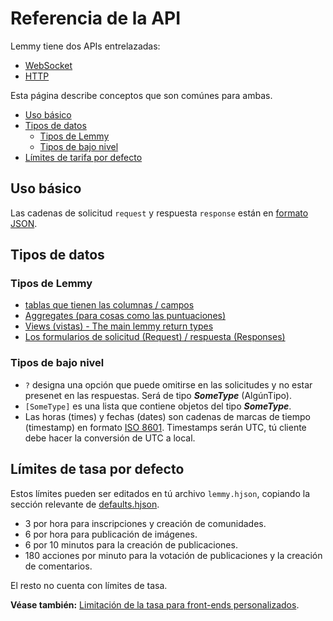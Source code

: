 # Referencia de la API

Lemmy tiene dos APIs entrelazadas:
- [WebSocket](https://join-lemmy.org/api/index.html)
- [HTTP](http_api.md)

Esta página describe conceptos que son comúnes para ambas.

<!-- toc -->

- [Uso básico](#uso-básico)
- [Tipos de datos](#tipos-de-datos)
  * [Tipos de Lemmy](#tipos-de-lemmy)
  * [Tipos de bajo nivel](#tipos-de-bajo-nivel)
- [Límites de tarifa por defecto](#límites-de-tarifa-por-defecto)

<!-- tocstop -->

## Uso básico

Las cadenas de solicitud `request` y respuesta `response` están en [formato JSON](https://www.json.org/json-es.html).

## Tipos de datos

### Tipos de Lemmy

- [tablas que tienen las columnas / campos](https://github.com/ProjectMakerGeorgia/lemmy-js-client/blob/main/src/interfaces/source.ts)
- [Aggregates (para cosas como las puntuaciones)](https://github.com/ProjectMakerGeorgia/lemmy-js-client/blob/main/src/interfaces/aggregates.ts)
- [Views (vistas) - The main lemmy return types](https://github.com/ProjectMakerGeorgia/lemmy-js-client/blob/main/src/interfaces/views.ts)
- [Los formularios de solicitud (Request) / respuesta (Responses)](https://github.com/ProjectMakerGeorgia/lemmy-js-client/tree/main/src/interfaces/api)

### Tipos de bajo nivel

- `?` designa una opción que puede omitirse en las solicitudes y no estar presenet en las respuestas. Será de tipo ***SomeType*** (AlgúnTipo).
- `[SomeType]` es una lista que contiene objetos del tipo ***SomeType***.
- Las horas (times) y fechas (dates) son cadenas de marcas de tiempo (timestamp) en formato [ISO 8601](https://en.wikipedia.org/wiki/ISO_8601). Timestamps serán UTC, tú cliente debe hacer la conversión de UTC a local.

## Límites de tasa por defecto

Estos límites pueden ser editados en tú archivo `lemmy.hjson`, copiando la sección relevante de [defaults.hjson](https://github.com/ProjectMakerGeorgia/lemmy/blob/main/config/defaults.hjson).

- 3 por hora para inscripciones y creación de comunidades.
- 6 por hora para publicación de imágenes.
- 6 por 10 minutos para la creación de publicaciones.
- 180 acciones por minuto para la votación de publicaciones y la creación de comentarios.

El resto no cuenta con límites de tasa.

**Véase también:** [Limitación de la tasa para front-ends personalizados](custom_frontend.md#limitación-de-la-tasa).
